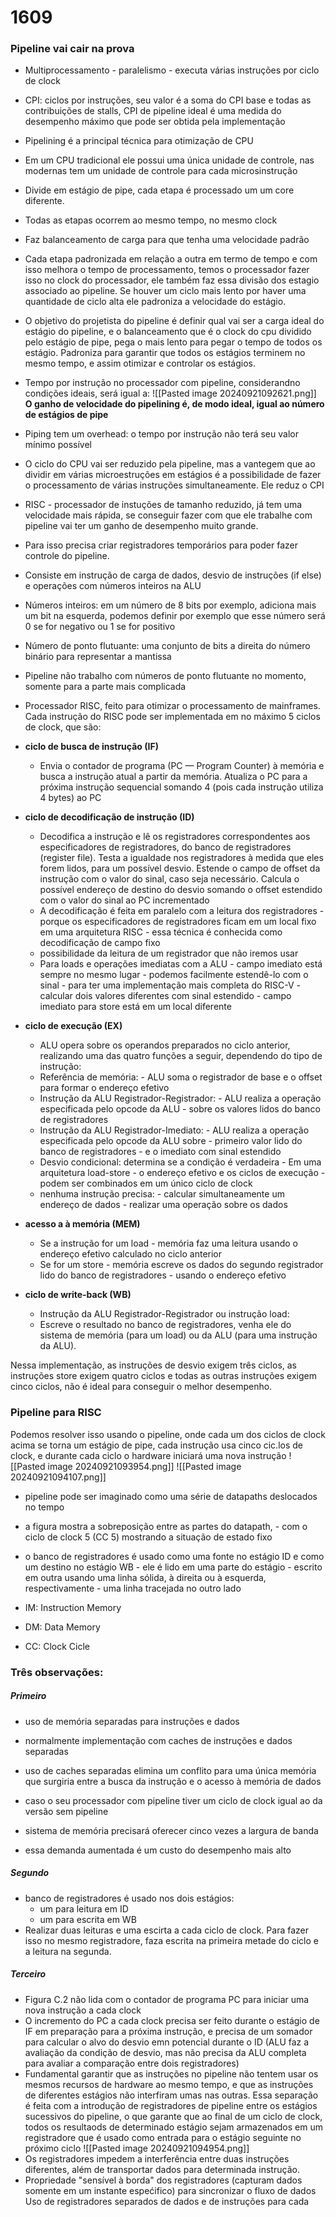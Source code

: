 # 1609
### Pipeline vai cair na prova
- Multiprocessamento - paralelismo - executa várias instruções por ciclo de clock
- CPI: ciclos por instruções, seu valor é a soma do CPI base e todas as contribuições de stalls, CPI de  pipeline ideal é uma medida do desempenho máximo que pode ser obtida pela implementação
- Pipelining é a principal técnica para otimização de CPU
- Em um CPU tradicional ele possui uma única unidade de controle, nas modernas tem um unidade de controle para cada microsinstrução
- Divide em estágio de pipe, cada etapa é processado um um core diferente.
- Todas as etapas ocorrem ao mesmo tempo, no mesmo clock
- Faz balanceamento de carga para que tenha uma velocidade padrão 

- Cada etapa padronizada em relação a outra em termo de tempo e com isso melhora o tempo de processamento, temos o processador fazer isso no clock do processador, ele também faz essa divisão dos estagio associado ao pipeline. Se houver um ciclo mais lento por haver uma quantidade de ciclo alta ele padroniza a velocidade do estágio. 
- O objetivo do projetista do pipeline é definir qual vai ser a carga ideal do estágio do pipeline, e o balanceamento que é o clock do cpu dividido pelo estágio de pipe, pega o mais lento para pegar o tempo de todos os estágio. Padroniza para garantir que todos os estágios terminem no mesmo tempo, e assim otimizar e controlar os estágios. 
- Tempo por instrução no processador com pipeline, considerandno condições ideais, será igual a:
![[Pasted image 20240921092621.png]]
**O ganho de velocidade do pipelining é, de modo ideal, igual ao número de estágios de pipe**
 - Piping tem um overhead: o tempo por instrução não terá seu valor mínimo possível
 - O ciclo do CPU vai ser reduzido pela pipeline, mas a vantegem que ao dividir em várias microestruções em estágios é a possibilidade de fazer o processamento de várias instruções simultaneamente. Ele reduz o CPI
 

- RISC - processador de instuções de tamanho reduzido, já tem uma velocidade mais rápida, se conseguir fazer com que ele trabalhe com pipeline vai ter um ganho de desempenho muito grande.  
- Para isso precisa criar registradores temporários para poder fazer controle do pipeline.
- Consiste em instrução de carga de dados, desvio de instruções (if else) e operações com números inteiros na ALU

- Números inteiros: em um número de 8 bits por exemplo, adiciona mais um bit na esquerda, podemos definir por exemplo que esse número será 0 se for negativo ou 1 se for positivo
- Número de ponto flutuante: uma conjunto de bits a direita do número binário para representar a mantissa
- Pipeline não trabalho com números de ponto flutuante no momento, somente para a parte mais complicada

- Processador RISC, feito para otimizar o processamento de mainframes. Cada instrução do RISC pode ser implementada em no máximo 5 ciclos de clock, que são:
- **ciclo de busca de instrução (IF)**
	- Envia o contador de programa (PC — Program Counter) à memória e busca a instrução atual a partir da memória. Atualiza o PC para a próxima instrução sequencial somando 4 (pois cada instrução utiliza 4 bytes) ao PC
- **ciclo de decodificação de instrução (ID)**
	- Decodifica a instrução e lê os registradores correspondentes aos especificadores de registradores, do banco de registradores (register file). Testa a igualdade nos registradores à medida que eles forem lidos, para um possível desvio. Estende o campo de offset da instrução com o valor do sinal, caso seja necessário. Calcula o possível endereço de destino do desvio somando o offset estendido com o valor do sinal ao PC incrementado
	- A decodificação é feita em paralelo com a leitura dos registradores - porque os especificadores de registradores ficam em um local fixo em uma arquitetura RISC - essa técnica é conhecida como decodificação de campo fixo
	- possibilidade da leitura de um registrador que não iremos usar
	- Para loads e operações imediatas com a ALU - campo imediato está sempre no mesmo lugar - podemos facilmente estendê-lo com o sinal - para ter uma implementação mais completa do RISC-V - calcular dois valores diferentes com sinal estendido - campo imediato para store está em um local diferente
- **ciclo de execução (EX)**
	-  ALU opera sobre os operandos preparados no ciclo anterior, realizando uma das quatro funções a seguir, dependendo do tipo de instrução:
	- Referência de memória: - ALU soma o registrador de base e o offset para formar o endereço efetivo
	- Instrução da ALU Registrador-Registrador: - ALU realiza a operação especificada pelo opcode da ALU - sobre os valores lidos do banco de registradores
	- Instrução da ALU Registrador-Imediato: - ALU realiza a operação especificada pelo opcode da ALU sobre - primeiro valor lido do banco de registradores - e o imediato com sinal estendido
	-  Desvio condicional: determina se a condição é verdadeira - Em uma arquitetura load-store - o endereço efetivo e os ciclos de execução - podem ser combinados em um único ciclo de clock
	- nenhuma instrução precisa: - calcular simultaneamente um endereço de dados - realizar uma operação sobre os dados
- **acesso a à memória (MEM)**
	- Se a instrução for um load - memória faz uma leitura usando o endereço efetivo calculado no ciclo anterior
	- Se for um store - memória escreve os dados do segundo registrador lido do banco de registradores - usando o endereço efetivo
- **ciclo de write-back (WB)**
	- Instrução da ALU Registrador-Registrador ou instrução load:
	- Escreve o resultado no banco de registradores, venha ele do sistema de memória (para um load) ou da ALU (para uma instrução da ALU).

Nessa implementação, as instruções de desvio exigem três ciclos, as instruções store exigem quatro ciclos e todas as outras instruções exigem cinco ciclos, não é ideal para conseguir o melhor desempenho.
### Pipeline para RISC
Podemos resolver isso usando o pipeline, onde cada um dos ciclos de clock acima se torna um estágio de pipe, cada instrução usa cinco cic.los de clock, e durante cada ciclo o hardware iniciará uma nova instrução
![[Pasted image 20240921093954.png]]
![[Pasted image 20240921094107.png]]
- pipeline pode ser imaginado como uma série de datapaths deslocados no tempo
- a figura mostra a sobreposição entre as partes do datapath, - com o ciclo de clock 5 (CC 5) mostrando a situação de estado fixo
- o banco de registradores é usado como uma fonte no estágio ID e como um destino no estágio WB - ele é lido em uma parte do estágio - escrito em outra usando uma linha sólida, à direita ou à esquerda, respectivamente - uma linha tracejada no outro lado

- IM: Instruction Memory
- DM: Data Memory
- CC: Clock Cicle

### Três observações:
##### Primeiro
- uso de memória separadas para instruções e dados
- normalmente implementação com caches de instruções e dados separadas
- uso de caches separadas elimina um conflito para uma única memória que surgiria entre a busca da instrução e o acesso à memória de dados

- caso o seu processador com pipeline tiver um ciclo de clock igual ao da versão sem pipeline
- sistema de memória precisará oferecer cinco vezes a largura de banda
- essa demanda aumentada é um custo do desempenho mais alto
##### Segundo
- banco de registradores é usado nos dois estágios:
	- um para leitura em ID
	- um para escrita em WB
- Realizar duas leituras e uma escirta a cada ciclo de clock. Para fazer isso no mesmo registradore, faza escrita na primeira metade do ciclo e a leitura na segunda.
##### Terceiro
- Figura C.2 não lida com o contador de programa PC para iniciar uma nova instrução a cada clock
- O incremento do PC a cada clock precisa ser feito durante o estágio de IF em preparação para a próxima instrução, e precisa de um somador para calcular o alvo do desvio emn potencial durante o ID (ALU faz a avaliação da condição de desvio, mas não precisa da ALU completa para avaliar a comparação entre dois registradores)
 - Fundamental garantir que as instruções no pipeline não tentem usar os mesmos recursos de hardware ao mesmo tempo, e que as instruções de diferentes estágios não interfiram umas nas outras. Essa separação é feita com a introdução de registradores de pipeline entre os estágios sucessivos do pipeline, o que garante que ao final de um ciclo de clock, todos os resultaods de determinado estágio sejam armazenados em um registradore que é usado como entrada para o estágio seguinte no próximo ciclo
 ![[Pasted image 20240921094954.png]]
 - Os registradores impedem a interferência entre duas instruções diferentes, além de transportar dados para determinada instrução.
 - Propriedade "sensível à borda" dos registradores (capturam dados somente em um instante espećifico) para sincronizar o fluxo de dados
Uso de registradores separados de dados e de instruções para cada